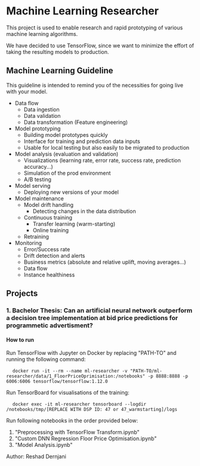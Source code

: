 # Machine Learning Researcher 

This project is used to enable research and rapid prototyping of various machine learning algorithms.

We have decided to use TensorFlow, since we want to minimize the effort of taking the resulting models to production.

## Machine Learning Guideline

This guideline is intended to remind you of the necessities for going live with your model. 

+ Data flow
  + Data ingestion
  + Data validation
  + Data transformation (Feature engineering)
+ Model prototyping
  + Building model prototypes quickly
  + Interface for training and prediction data inputs
  + Usable for local testing but also easily to be migrated to production
+ Model analysis (evaluation and validation)
  + Visualizations (learning rate, error rate, success rate, prediction accuracy...)
  + Simulation of the prod environment
  + A/B testing
+ Model serving
  + Deploying new versions of your model
+ Model maintenance
  + Model drift handling 
    + Detecting changes in the data distribution
  + Continuous training 
    + Transfer learning (warm-starting)
    + Online training
  + Retraining
+ Monitoring
  + Error/Success rate
  + Drift detection and alerts
  + Business metrics (absolute and relative uplift, moving averages...)
  + Data flow
  + Instance healthiness

## Projects

### 1. Bachelor Thesis: Can an artificial neural network outperform a decision tree implementation at bid price predictions for programmetic advertisment?

#### How to run

Run TensorFlow with Jupyter on Docker by replacing "PATH-TO" and running the following command:
<pre class="prettyprint">
  <code class="devsite-terminal">docker run -it --rm --name ml-researcher -v "PATH-TO/ml-researcher/data/1_FloorPriceOprimisation:/notebooks" -p 8888:8888 -p 6006:6006 tensorflow/tensorflow:1.12.0</code>
</pre>
Run TensorBoard for visualisations of the training:
<pre class="prettyprint">
  <code class="devsite-terminal">docker exec -it ml-researcher tensorboard --logdir /notebooks/tmp/[REPLACE WITH DSP ID: 47 or 47_warmstarting]/logs</code>
</pre>

Run following notebooks in the order provided below:
1. "Preprocessing with TensorFlow Transform.ipynb"
2. "Custom DNN Regression Floor Price Optimisation.ipynb"
3. "Model Analysis.ipynb"

Author: Reshad Dernjani
